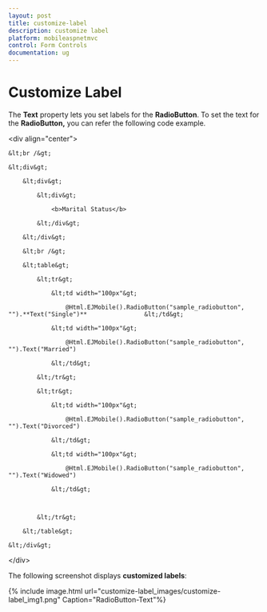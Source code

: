 ```yaml
---
layout: post
title: customize-label
description: customize label
platform: mobileaspnetmvc
control: Form Controls
documentation: ug
---
```


# Customize Label

The **Text** property lets you set labels for the **RadioButton**. To set the text for the **RadioButton,** you can refer the following code example.



&lt;div align="center"&gt;

    &lt;br /&gt;

    &lt;div&gt;

        &lt;div&gt;

            &lt;div&gt;

                <b>Marital Status</b>

            &lt;/div&gt;

        &lt;/div&gt;

        &lt;br /&gt;

        &lt;table&gt;

            &lt;tr&gt;

                &lt;td width="100px"&gt;

                    @Html.EJMobile().RadioButton("sample_radiobutton", "").**Text("Single")**                &lt;/td&gt;

                &lt;td width="100px"&gt;

                    @Html.EJMobile().RadioButton("sample_radiobutton", "").Text("Married")

                &lt;/td&gt;

            &lt;/tr&gt;

            &lt;tr&gt;

                &lt;td width="100px"&gt;

                    @Html.EJMobile().RadioButton("sample_radiobutton", "").Text("Divorced")

                &lt;/td&gt;

                &lt;td width="100px"&gt;

                    @Html.EJMobile().RadioButton("sample_radiobutton", "").Text("Widowed")

                &lt;/td&gt;



            &lt;/tr&gt;

        &lt;/table&gt;

    &lt;/div&gt;

&lt;/div&gt;



The following screenshot displays **customized labels**:

{% include image.html url="customize-label_images/customize-label_img1.png" Caption="RadioButton-Text"%}

